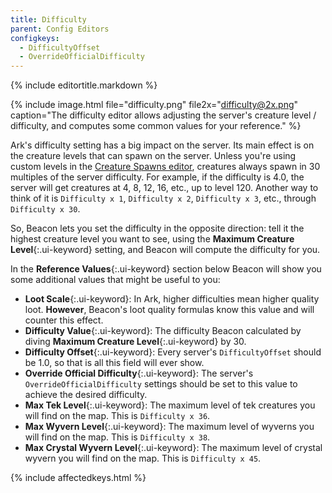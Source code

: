 ```yaml
---
title: Difficulty
parent: Config Editors
configkeys:
  - DifficultyOffset
  - OverrideOfficialDifficulty
---
```

{% include editortitle.markdown %}

{% include image.html file="difficulty.png" file2x="difficulty@2x.png" caption="The difficulty editor allows adjusting the server's creature level / difficulty, and computes some common values for your reference." %}

Ark's difficulty setting has a big impact on the server. Its main effect is on the creature levels that can spawn on the server. Unless you're using custom levels in the [Creature Spawns editor](/configs/spawnpoints/), creatures always spawn in 30 multiples of the server difficulty. For example, if the difficulty is 4.0, the server will get creatures at 4, 8, 12, 16, etc., up to level 120. Another way to think of it is `Difficulty x 1`, `Difficulty x 2`, `Difficulty x 3`, etc., through `Difficulty x 30`.

So, Beacon lets you set the difficulty in the opposite direction: tell it the highest creature level you want to see, using the **Maximum Creature Level**{:.ui-keyword} setting, and Beacon will compute the difficulty for you.

In the **Reference Values**{:.ui-keyword} section below Beacon will show you some additional values that might be useful to you:

- **Loot Scale**{:.ui-keyword}: In Ark, higher difficulties mean higher quality loot. **However**, Beacon's loot quality formulas know this value and will counter this effect.
- **Difficulty Value**{:.ui-keyword}: The difficulty Beacon calculated by diving **Maximum Creature Level**{:.ui-keyword} by 30.
- **Difficulty Offset**{:.ui-keyword}: Every server's `DifficultyOffset` should be 1.0, so that is all this field will ever show.
- **Override Official Difficulty**{:.ui-keyword}: The server's `OverrideOfficialDifficulty` settings should be set to this value to achieve the desired difficulty.
- **Max Tek Level**{:.ui-keyword}: The maximum level of tek creatures you will find on the map. This is `Difficulty x 36`.
- **Max Wyvern Level**{:.ui-keyword}: The maximum level of wyverns you will find on the map. This is `Difficulty x 38`.
- **Max Crystal Wyvern Level**{:.ui-keyword}: The maximum level of crystal wyvern you will find on the map. This is `Difficulty x 45`.

{% include affectedkeys.html %}